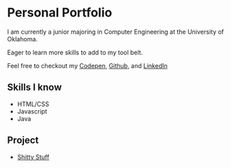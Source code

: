 # Personal Portfolio
I am currently a junior majoring in Computer Engineering at the University of Oklahoma.

Eager to learn more skills to add to my tool belt.

Feel free to checkout my [Codepen](https://codepen.io/jasonftieu/), [Github](https://github.com/jasonftieu), and [LinkedIn](https://www.linkedin.com/in/jason-tieu/)

## Skills I know
- HTML/CSS
- Javascript
- Java

## Project
- [Shitty Stuff](https://codepen.io/jasonftieu/pen/OxBVjo)
